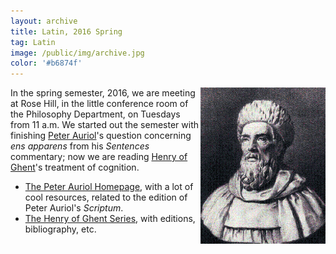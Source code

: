 ```yaml
---
layout: archive
title: Latin, 2016 Spring
tag: Latin
image: /public/img/archive.jpg
color: '#b6874f'
---
```


<img class="img-single" align="right" src="/public/img/hg.gif" width="200"> In the spring semester, 2016, we are meeting at Rose Hill, in the little conference room of the Philosophy Department, on Tuesdays from 11 a.m. We started out the semester with finishing [Peter Auriol](http://plato.stanford.edu/entries/auriol/)'s question concerning *ens apparens* from his *Sentences* commentary; now we are reading [Henry of Ghent](http://plato.stanford.edu/entries/henry-ghent/)'s treatment of cognition.

- <a href="http://www.peterauriol.net" target="_blank">The Peter Auriol Homepage</a>, with a lot of cool resources, related to the edition of Peter Auriol's *Scriptum*.
- <a href="https://philosophy.unca.edu/henry-ghent-series" target="_blank">The Henry of Ghent Series</a>, with editions, bibliography, etc.
